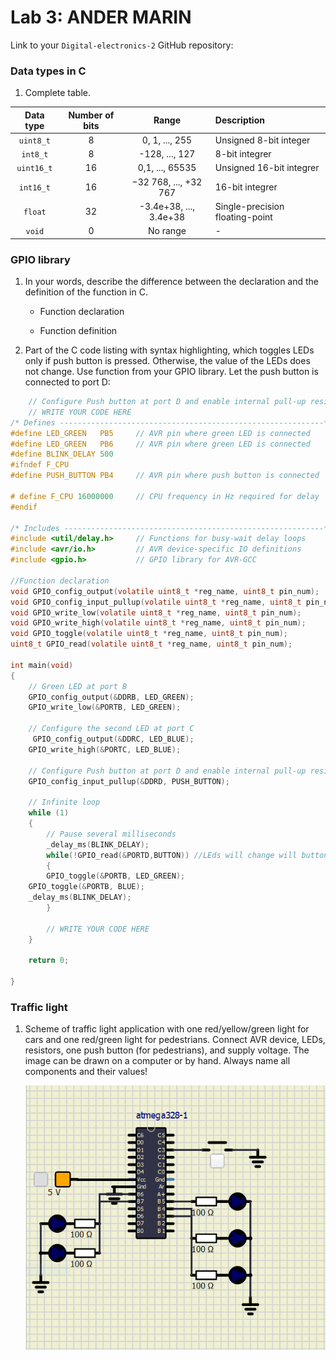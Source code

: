 # Lab 3: ANDER MARIN

Link to your `Digital-electronics-2` GitHub repository:

   []()


### Data types in C

1. Complete table.

| **Data type** | **Number of bits** | **Range** | **Description** |
| :-: | :-: | :-: | :-- | 
| `uint8_t`  | 8 | 0, 1, ..., 255 | Unsigned 8-bit integer |
| `int8_t`   | 8 | -128, ..., 127 | 8-bit integrer |
| `uint16_t` | 16 | 0,1, ..., 65535 | Unsigned 16-bit integrer |
| `int16_t`  | 16 | −32 768, ..., +32 767 | 16-bit integrer |
| `float`    | 32 | -3.4e+38, ..., 3.4e+38 | Single-precision floating-point |
| `void`     | 0 | No range | - |

### GPIO library

1. In your words, describe the difference between the declaration and the definition of the function in C.
   * Function declaration
      

   * Function definition

2. Part of the C code listing with syntax highlighting, which toggles LEDs only if push button is pressed. Otherwise, the value of the LEDs does not change. Use function from your GPIO library. Let the push button is connected to port D:

```c
    // Configure Push button at port D and enable internal pull-up resistor
    // WRITE YOUR CODE HERE
/* Defines -----------------------------------------------------------*/
#define LED_GREEN   PB5     // AVR pin where green LED is connected
#define LED_GREEN   PB6     // AVR pin where green LED is connected
#define BLINK_DELAY 500
#ifndef F_CPU
#define PUSH_BUTTON PB4     // AVR pin where push button is connected

# define F_CPU 16000000     // CPU frequency in Hz required for delay
#endif

/* Includes ----------------------------------------------------------*/
#include <util/delay.h>     // Functions for busy-wait delay loops
#include <avr/io.h>         // AVR device-specific IO definitions
#include <gpio.h>           // GPIO library for AVR-GCC

//Function declaration
void GPIO_config_output(volatile uint8_t *reg_name, uint8_t pin_num);
void GPIO_config_input_pullup(volatile uint8_t *reg_name, uint8_t pin_num);
void GPIO_write_low(volatile uint8_t *reg_name, uint8_t pin_num);
void GPIO_write_high(volatile uint8_t *reg_name, uint8_t pin_num);
void GPIO_toggle(volatile uint8_t *reg_name, uint8_t pin_num);
uint8_t GPIO_read(volatile uint8_t *reg_name, uint8_t pin_num);

int main(void)
{
    // Green LED at port B
    GPIO_config_output(&DDRB, LED_GREEN);
    GPIO_write_low(&PORTB, LED_GREEN);

    // Configure the second LED at port C
	 GPIO_config_output(&DDRC, LED_BLUE);
    GPIO_write_high(&PORTC, LED_BLUE);

    // Configure Push button at port D and enable internal pull-up resistor
    GPIO_config_input_pullup(&DDRD, PUSH_BUTTON);
        
    // Infinite loop
    while (1)
    {
        // Pause several milliseconds
        _delay_ms(BLINK_DELAY);
        while(!GPIO_read(&PORTD,BUTTON)) //LEds will change will button is pressed
        {
        GPIO_toggle(&PORTB, LED_GREEN);
	GPIO_toggle(&PORTB, BLUE);
	_delay_ms(BLINK_DELAY);	
        }

        // WRITE YOUR CODE HERE
    }
    
    return 0;
    
}
```


### Traffic light

1. Scheme of traffic light application with one red/yellow/green light for cars and one red/green light for pedestrians. Connect AVR device, LEDs, resistors, one push button (for pedestrians), and supply voltage. The image can be drawn on a computer or by hand. Always name all components and their values!

   ![your figure](https://github.com/andermarin/Digital-electronics-2/blob/main/Labs/03-gpio/AssigmentDesign.png)
